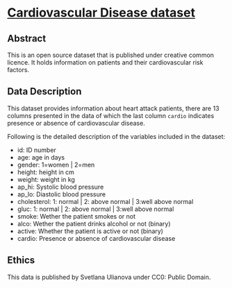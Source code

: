 # [Cardiovascular Disease dataset](https://www.kaggle.com/datasets/sulianova/cardiovascular-disease-dataset)

## Abstract
This is an open source dataset that is published under creative common licence. It holds information on patients and their cardiovascular risk factors.

## Data Description
This dataset provides information about heart attack patients, there are 13 columns presented in the data of which the last column `cardio` indicates presence or absence of cardiovascular disease.

Following is the detailed description of the variables included in the dataset:

* id:	ID number
* age:	age in days
* gender: 1=women | 2=men
* height:	height in cm
* weight:	weight in kg
* ap_hi:	Systolic blood pressure
* ap_lo: 	Diastolic blood pressure
* cholesterol:	1: normal | 2: above normal | 3:well above normal
* gluc:	1: normal | 2: above normal | 3:well above normal
* smoke:	Wether the patient smokes or not
* alco:	Wether the patient drinks alcohol or not (binary)
* active:	Whether the patient is active or not (binary)
* cardio:	Presence or absence of cardiovascular disease 

## Ethics
This data is published by Svetlana Ulianova under CC0: Public Domain.
